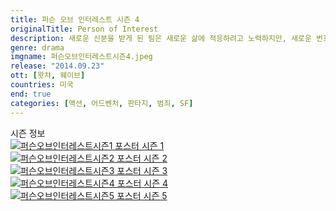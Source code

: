 ```yaml
---
title: 퍼슨 오브 인터레스트 시즌 4
originalTitle: Person of Interest
description: 새로운 신분을 받게 된 팀은 새로운 삶에 적응하려고 노력하지만, 새로운 번호가 사건을 복잡하게 만든다.
genre: drama
imgname: 퍼슨오브인터레스트시즌4.jpeg
release: "2014.09.23"
ott: [왓챠, 웨이브]
countries: 미국
end: true
categories: [액션, 어드벤처, 판타지, 범죄, SF]
---
```


<div class="title bold">시즌 정보</div>

<div class="season-list">
<div class="item">
<a href="/drama/퍼슨오브인터레스트시즌1" >
<img src="/poster/퍼슨오브인터레스트시즌1.jpeg" alt="퍼슨오브인터레스트시즌1 포스터 ">
시즌 1</a>
</div>

<div class="item">
<a href="/drama/퍼슨오브인터레스트시즌2" >
<img src="/poster/퍼슨오브인터레스트시즌2.jpeg" alt="퍼슨오브인터레스트시즌2 포스터 ">
시즌 2</a>
</div>

<div class="item">
<a href="/drama/퍼슨오브인터레스트시즌3" >
<img src="/poster/퍼슨오브인터레스트시즌3.jpeg" alt="퍼슨오브인터레스트시즌3 포스터 ">
시즌 3</a>
</div>

<div class="item">
<a href="/drama/퍼슨오브인터레스트시즌4" >
<img src="/poster/퍼슨오브인터레스트시즌4.jpeg" alt="퍼슨오브인터레스트시즌4 포스터 ">
시즌 4</a>
</div>

<div class="item">
<a href="/drama/퍼슨오브인터레스트시즌5" >
<img src="/poster/퍼슨오브인터레스트시즌5.jpeg" alt="퍼슨오브인터레스트시즌5 포스터 ">
시즌 5</a>
</div>
</div>

